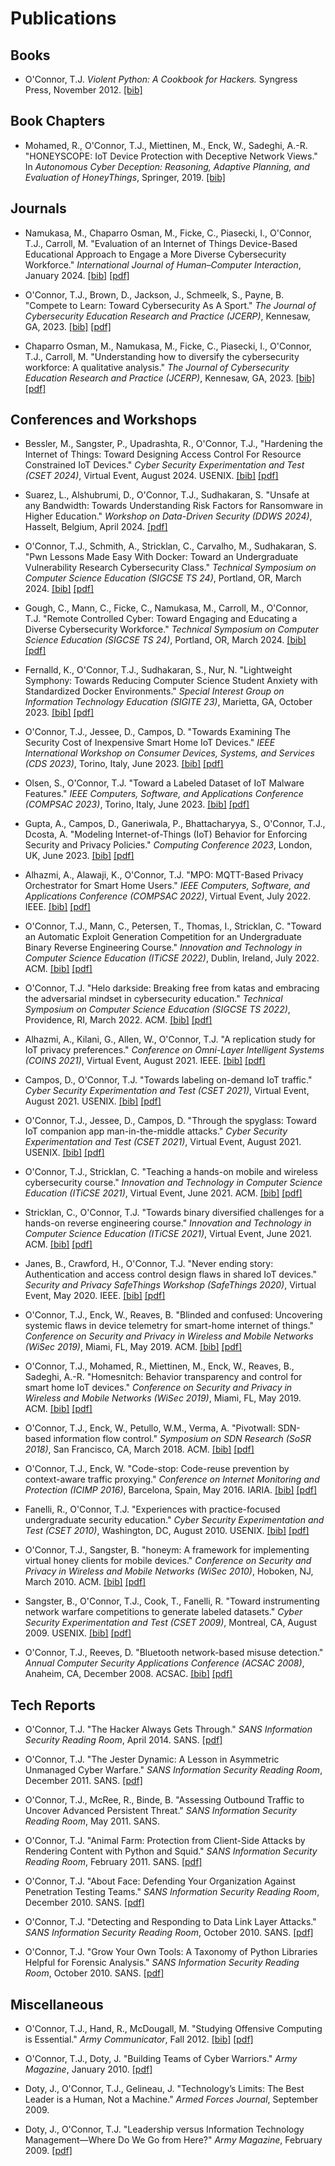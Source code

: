 # Publications
 
## Books

- O'Connor, T.J. *Violent Python: A Cookbook for Hackers.* Syngress Press, November 2012. [[bib]](https://raw.githubusercontent.com/tj-oconnor/Publications/main/bib/oconnor2012violent.bib)

## Book Chapters

- Mohamed, R., O'Connor, T.J., Miettinen, M., Enck, W., Sadeghi, A.-R. "HONEYSCOPE: IoT Device Protection with Deceptive Network Views." In *Autonomous Cyber Deception: Reasoning, Adaptive Planning, and Evaluation of HoneyThings*, Springer, 2019. [[bib]](https://raw.githubusercontent.com/tj-oconnor/Publications/main/bib/mohamed2019honeyscope.bib)

## Journals

- Namukasa, M., Chaparro Osman, M., Ficke, C., Piasecki, I., O'Connor, T.J., Carroll, M. "Evaluation of an Internet of Things Device-Based Educational Approach to Engage a More Diverse Cybersecurity Workforce." *International Journal of Human–Computer Interaction*, January 2024. [[bib]](https://github.com/tj-oconnor/Publications/raw/main/bib/ihjhci24namukasa.bib) [[pdf]](https://github.com/tj-oconnor/Publications/raw/main/pdf/ihjhci24namukasa.pdf)

- O'Connor, T.J., Brown, D., Jackson, J., Schmeelk, S., Payne, B. "Compete to Learn: Toward Cybersecurity As A Sport." *The Journal of Cybersecurity Education Research and Practice (JCERP)*, Kennesaw, GA, 2023. [[bib]](https://raw.githubusercontent.com/tj-oconnor/Publications/main/bib/jcerp2023oconnor.bib) [[pdf]](https://github.com/tj-oconnor/Publications/raw/main/pdf/jcerp2023oconnor.pdf)

- Chaparro Osman, M., Namukasa, M., Ficke, C., Piasecki, I., O'Connor, T.J., Carroll, M. "Understanding how to diversify the cybersecurity workforce: A qualitative analysis." *The Journal of Cybersecurity Education Research and Practice (JCERP)*, Kennesaw, GA, 2023. [[bib]](https://raw.githubusercontent.com/tj-oconnor/Publications/main/bib/jcerp2023osman.bib) [[pdf]](https://github.com/tj-oconnor/Publications/raw/main/pdf/jcerp2023osman.pdf)

## Conferences and Workshops

- Bessler, M., Sangster, P., Upadrashta, R., O'Connor, T.J., "Hardening the Internet of Things: Toward Designing Access
Control For Resource Constrained IoT Devices." *Cyber Security Experimentation and Test (CSET 2024)*, Virtual Event, August 2024. USENIX. [[bib]](https://raw.githubusercontent.com/tj-oconnor/Publications/main/bib/cset2024bessler.bib) [[pdf]](https://raw.githubusercontent.com/tj-oconnor/Publications/raw/main/pdf/cset2024bessler.pdf)


- Suarez, L., Alshubrumi, D., O'Connor, T.J., Sudhakaran, S. "Unsafe at any Bandwidth: Towards Understanding Risk Factors for Ransomware in Higher Education." *Workshop on Data-Driven Security (DDWS 2024)*, Hasselt, Belgium, April 2024. [[pdf]](https://raw.githubusercontent.com/tj-oconnor/Publications/main/pdf/ddsw24suarez.pdf)

- O'Connor, T.J., Schmith, A., Stricklan, C., Carvalho, M., Sudhakaran, S. "Pwn Lessons Made Easy With Docker: Toward an Undergraduate Vulnerability Research Cybersecurity Class." *Technical Symposium on Computer Science Education (SIGCSE TS 24)*, Portland, OR, March 2024. [[bib]](https://raw.githubusercontent.com/tj-oconnor/Publications/main/bib/sigcse24oconnor.bib) [[pdf]](https://raw.githubusercontent.com/tj-oconnor/Publications/main/pdf/sigcse24oconnor.pdf)

- Gough, C., Mann, C., Ficke, C., Namukasa, M., Carroll, M., O'Connor, T.J. "Remote Controlled Cyber: Toward Engaging and Educating a Diverse Cybersecurity Workforce." *Technical Symposium on Computer Science Education (SIGCSE TS 24)*, Portland, OR, March 2024. [[bib]](https://raw.githubusercontent.com/tj-oconnor/Publications/main/bib/sigcse24gough.bib) [[pdf]](https://raw.githubusercontent.com/tj-oconnor/Publications/main/pdf/sigcse24gough.pdf)

- Fernalld, K., O'Connor, T.J., Sudhakaran, S., Nur, N. "Lightweight Symphony: Towards Reducing Computer Science Student Anxiety with Standardized Docker Environments." *Special Interest Group on Information Technology Education (SIGITE 23)*, Marietta, GA, October 2023. [[bib]](https://raw.githubusercontent.com/tj-oconnor/Publications/main/bib/sigite23fernalld.bib) [[pdf]](https://github.com/tj-oconnor/Publications/raw/main/pdf/sigite23fernalld.pdf)

- O'Connor, T.J., Jessee, D., Campos, D. "Towards Examining The Security Cost of Inexpensive Smart Home IoT Devices." *IEEE International Workshop on Consumer Devices, Systems, and Services (CDS 2023)*, Torino, Italy, June 2023. [[bib]](https://raw.githubusercontent.com/tj-oconnor/Publications/main/bib/cdn23oconnor.bib) [[pdf]](https://github.com/tj-oconnor/Publications/raw/main/pdf/cdn23oconnor.pdf)

- Olsen, S., O'Connor, T.J. "Toward a Labeled Dataset of IoT Malware Features." *IEEE Computers, Software, and Applications Conference (COMPSAC 2023)*, Torino, Italy, June 2023. [[bib]](https://raw.githubusercontent.com/tj-oconnor/Publications/main/bib/compsac23olsen.bib) [[pdf]](https://github.com/tj-oconnor/Publications/raw/main/pdf/compsac23olsen.pdf)

- Gupta, A., Campos, D., Ganeriwala, P., Bhattacharyya, S., O'Connor, T.J., Dcosta, A. "Modeling Internet-of-Things (IoT) Behavior for Enforcing Security and Privacy Policies." *Computing Conference 2023*, London, UK, June 2023. [[bib]](https://github.com/tj-oconnor/Publications/raw/main/bib/computing23ganeriwala.bib) [[pdf]](https://github.com/tj-oconnor/Publications/raw/main/pdf/computing2023gupta.pdf)

- Alhazmi, A., Alawaji, K., O'Connor, T.J. "MPO: MQTT-Based Privacy Orchestrator for Smart Home Users." *IEEE Computers, Software, and Applications Conference (COMPSAC 2022)*, Virtual Event, July 2022. IEEE. [[bib]](https://raw.githubusercontent.com/tj-oconnor/Publications/main/bib/compsac2022alhazmi.bib) [[pdf]](https://github.com/tj-oconnor/Publications/raw/main/pdf/compsac22alhazmi.pdf)

- O'Connor, T.J., Mann, C., Petersen, T., Thomas, I., Stricklan, C. "Toward an Automatic Exploit Generation Competition for an Undergraduate Binary Reverse Engineering Course." *Innovation and Technology in Computer Science Education (ITiCSE 2022)*, Dublin, Ireland, July 2022. ACM. [[bib]](https://raw.githubusercontent.com/tj-oconnor/Publications/main/bib/iticse2022oconnor.bib) [[pdf]](https://raw.githubusercontent.com/tj-oconnor/Publications/main/pdf/iticse2022oconnor.pdf)

- O'Connor, T.J. "Helo darkside: Breaking free from katas and embracing the adversarial mindset in cybersecurity education." *Technical Symposium on Computer Science Education (SIGCSE TS 2022)*, Providence, RI, March 2022. ACM. [[bib]](https://raw.githubusercontent.com/tj-oconnor/Publications/main/bib/sigcse2022oconnor.bib) [[pdf]](https://github.com/tj-oconnor/Publications/raw/main/pdf/sigcse22-oconnor.pdf)

- Alhazmi, A., Kilani, G., Allen, W., O'Connor, T.J. "A replication study for IoT privacy preferences." *Conference on Omni-Layer Intelligent Systems (COINS 2021)*, Virtual Event, August 2021. IEEE. [[bib]](https://raw.githubusercontent.com/tj-oconnor/Publications/main/bib/coins2021alhazmi.bib) [[pdf]](https://raw.githubusercontent.com/tj-oconnor/Publications/raw/main/pdf/coins2021alhazmi.pdf)

- Campos, D., O'Connor, T.J. "Towards labeling on-demand IoT traffic." *Cyber Security Experimentation and Test (CSET 2021)*, Virtual Event, August 2021. USENIX. [[bib]](https://raw.githubusercontent.com/tj-oconnor/Publications/main/bib/cset2021campos.bib) [[pdf]](https://raw.githubusercontent.com/tj-oconnor/Publications/raw/main/pdf/cset2021campos.pdf)

- O'Connor, T.J., Jessee, D., Campos, D. "Through the spyglass: Toward IoT companion app man-in-the-middle attacks." *Cyber Security Experimentation and Test (CSET 2021)*, Virtual Event, August 2021. USENIX. [[bib]](https://raw.githubusercontent.com/tj-oconnor/Publications/main/bib/cset2021oconnor.bib) [[pdf]](https://raw.githubusercontent.com/tj-oconnor/Publications/main/pdf/cset2021oconnor.pdf)

- O'Connor, T.J., Stricklan, C. "Teaching a hands-on mobile and wireless cybersecurity course." *Innovation and Technology in Computer Science Education (ITiCSE 2021)*, Virtual Event, June 2021. ACM. [[bib]](https://raw.githubusercontent.com/tj-oconnor/Publications/main/bib/iticse2021oconnor.bib) [[pdf]](https://raw.githubusercontent.com/tj-oconnor/Publications/raw/main/pdf/iticse2021oconnor.pdf)

- Stricklan, C., O'Connor, T.J. "Towards binary diversified challenges for a hands-on reverse engineering course." *Innovation and Technology in Computer Science Education (ITiCSE 2021)*, Virtual Event, June 2021. ACM. [[bib]](https://raw.githubusercontent.com/tj-oconnor/Publications/main/bib/iticse2021stricklan.bib) [[pdf]](https://raw.githubusercontent.com/tj-oconnor/Publications/raw/main/pdf/iticse2021stricklan.pdf)

- Janes, B., Crawford, H., O'Connor, T.J. "Never ending story: Authentication and access control design flaws in shared IoT devices." *Security and Privacy SafeThings Workshop (SafeThings 2020)*, Virtual Event, May 2020. IEEE. [[bib]](https://raw.githubusercontent.com/tj-oconnor/Publications/main/bib/safethings2020janes.bib) [[pdf]](https://raw.githubusercontent.com/tj-oconnor/Publications/main/pdf/safethings2020janes.pdf)

- O'Connor, T.J., Enck, W., Reaves, B. "Blinded and confused: Uncovering systemic flaws in device telemetry for smart-home internet of things." *Conference on Security and Privacy in Wireless and Mobile Networks (WiSec 2019)*, Miami, FL, May 2019. ACM. [[bib]](https://raw.githubusercontent.com/tj-oconnor/Publications/main/bib/wisec2019oconnor1.bib) [[pdf]](https://raw.githubusercontent.com/tj-oconnor/Publications/main/pdf/wisec2019oconnor1.pdf)

- O'Connor, T.J., Mohamed, R., Miettinen, M., Enck, W., Reaves, B., Sadeghi, A.-R. "Homesnitch: Behavior transparency and control for smart home IoT devices." *Conference on Security and Privacy in Wireless and Mobile Networks (WiSec 2019)*, Miami, FL, May 2019. ACM. [[bib]](https://raw.githubusercontent.com/tj-oconnor/Publications/main/bib/wisec2019oconnor2.bib) [[pdf]](https://raw.githubusercontent.com/tj-oconnor/Publications/main/pdf/wisec2019oconnor2.pdf)

- O'Connor, T.J., Enck, W., Petullo, W.M., Verma, A. "Pivotwall: SDN-based information flow control." *Symposium on SDN Research (SoSR 2018)*, San Francisco, CA, March 2018. ACM. [[bib]](https://raw.githubusercontent.com/tj-oconnor/Publications/main/bib/sosr2018oconnor.bib) [[pdf]](https://raw.githubusercontent.com/tj-oconnor/Publications/main/pdf/sosr2018oconnor.pdf)

- O'Connor, T.J., Enck, W. "Code-stop: Code-reuse prevention by context-aware traffic proxying." *Conference on Internet Monitoring and Protection (ICIMP 2016)*, Barcelona, Spain, May 2016. IARIA. [[bib]](https://raw.githubusercontent.com/tj-oconnor/Publications/main/bib/icimp2016oconnor.bib) [[pdf]](https://raw.githubusercontent.com/tj-oconnor/Publications/main/pdf/icimp2016oconnor.pdf)

- Fanelli, R., O'Connor, T.J. "Experiences with practice-focused undergraduate security education." *Cyber Security Experimentation and Test (CSET 2010)*, Washington, DC, August 2010. USENIX. [[bib]](https://raw.githubusercontent.com/tj-oconnor/Publications/main/bib/cse2010fanelli.bib) [[pdf]](https://raw.githubusercontent.com/tj-oconnor/Publications/main/pdf/cset2009fanelli.pdf)

- O'Connor, T.J., Sangster, B. "honeym: A framework for implementing virtual honey clients for mobile devices." *Conference on Security and Privacy in Wireless and Mobile Networks (WiSec 2010)*, Hoboken, NJ, March 2010. ACM. [[bib]](https://raw.githubusercontent.com/tj-oconnor/Publications/main/bib/wisec2010oconnor.bib) [[pdf]](https://raw.githubusercontent.com/tj-oconnor/Publications/main/pdf/wisec2010oconnor.pdf)

- Sangster, B., O'Connor, T.J., Cook, T., Fanelli, R. "Toward instrumenting network warfare competitions to generate labeled datasets." *Cyber Security Experimentation and Test (CSET 2009)*, Montreal, CA, August 2009. USENIX. [[bib]](https://raw.githubusercontent.com/tj-oconnor/Publications/main/bib/cset2009sangster.bib) [[pdf]](https://raw.githubusercontent.com/tj-oconnor/Publications/main/pdf/cset2009sangster.pdf)

- O'Connor, T.J., Reeves, D. "Bluetooth network-based misuse detection." *Annual Computer Security Applications Conference (ACSAC 2008)*, Anaheim, CA, December 2008. ACSAC. [[bib]](https://raw.githubusercontent.com/tj-oconnor/Publications/main/bib/acsac2008oconnor.bib) [[pdf]](https://raw.githubusercontent.com/tj-oconnor/Publications/main/pdf/acsac2008oconnor.pdf)

## Tech Reports

- O'Connor, T.J. "The Hacker Always Gets Through." *SANS Information Security Reading Room*, April 2014. SANS. [[pdf]](https://raw.githubusercontent.com/tj-oconnor/Publications/main/pdf/sans14oconnor-H.pdf)

- O'Connor, T.J. "The Jester Dynamic: A Lesson in Asymmetric Unmanaged Cyber Warfare." *SANS Information Security Reading Room*, December 2011. SANS. [[pdf]](https://raw.githubusercontent.com/tj-oconnor/Publications/main/pdf/sans11oconnor-J.pdf)

- O'Connor, T.J., McRee, R., Binde, B. "Assessing Outbound Traffic to Uncover Advanced Persistent Threat." *SANS Information Security Reading Room*, May 2011. SANS. 

- O'Connor, T.J. "Animal Farm: Protection from Client-Side Attacks by Rendering Content with Python and Squid." *SANS Information Security Reading Room*, February 2011. SANS. [[pdf]](https://raw.githubusercontent.com/tj-oconnor/Publications/main/pdf/sans11oconnor-A.pdf)

- O'Connor, T.J. "About Face: Defending Your Organization Against Penetration Testing Teams." *SANS Information Security Reading Room*, December 2010. SANS. [[pdf]](https://raw.githubusercontent.com/tj-oconnor/Publications/main/pdf/sans10oconnor-A.pdf)

- O'Connor, T.J. "Detecting and Responding to Data Link Layer Attacks." *SANS Information Security Reading Room*, October 2010. SANS. [[pdf]](https://raw.githubusercontent.com/tj-oconnor/Publications/main/pdf/sans10oconnor-D.pdf)

- O'Connor, T.J. "Grow Your Own Tools: A Taxonomy of Python Libraries Helpful for Forensic Analysis." *SANS Information Security Reading Room*, October 2010. SANS. [[pdf]](https://raw.githubusercontent.com/tj-oconnor/Publications/main/pdf/sans10oconnor-F.pdf)

## Miscellaneous

- O'Connor, T.J., Hand, R., McDougall, M. "Studying Offensive Computing is Essential." *Army Communicator*, Fall 2012. [[bib]](https://raw.githubusercontent.com/tj-oconnor/Publications/main/bib/comm2012oconnor.bib) [[pdf]](https://raw.githubusercontent.com/tj-oconnor/Publications/main/pdf/comm2012oconnor.pdf)

- O'Connor, T.J., Doty, J. "Building Teams of Cyber Warriors." *Army Magazine*, January 2010. [[pdf]](https://raw.githubusercontent.com/tj-oconnor/Publications/main/pdf/army2010doty.pdf)

- Doty, J., O'Connor, T.J., Gelineau, J. "Technology’s Limits: The Best Leader is a Human, Not a Machine." *Armed Forces Journal*, September 2009.

- Doty, J., O'Connor, T.J. "Leadership versus Information Technology Management—Where Do We Go from Here?" *Army Magazine*, February 2009. [[pdf]](https://raw.githubusercontent.com/tj-oconnor/Publications/main/pdf/army2009doty.pdf)

